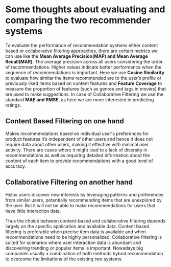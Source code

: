 # Some thoughts about evaluating and comparing the two recommender systems

To evaluate the performance of recommendation systems either content based or collaborative filtering approaches, there are certain metrics we can use like the **Mean Average Precision(MAP) and Mean Average Recall(MAR)**. The average precision across all users considering the order of recommendations. Higher values indicate better performance when the sequence of recommendations is important.
Here we use **Cosine Similarity** to evaluate how similar the items recommended are to the user’s profile or previously liked items based on content features and **Feature Coverage** to measure the proportion of features (such as genres and tags in movies) that are used to make suggestions.
In case of Collaborative Filtering we use the standard **MAE and RMSE**, as here we are more interested in predicting ratings.

## Content Based Filtering on one hand
Makes recommendations based on individual user's preferences for product features it’s independent of other users and hence it does not require data about other users, making it effective with minimal user activity. There are cases where it might lead to a lack of diversity in recommendations as well as requiring detailed information about the content of each item to provide recommendations with a good level of accuracy. 

## Collaborative Filtering on another hand
Helps users discover new interests by leveraging patterns and preferences from similar users, potentially recommending items that are unexplored by the user. But it will not be able to make recommendations for users that have little interaction data.

Thus the choice between content-based and collaborative filtering depends largely on the specific application and available data. Content based filtering is preferable when precise item data is available and when recommendations need to be highly personalized. Collaborative filtering is suited for scenarios where user interaction data is abundant and discovering trending or popular items is important.
Nowadays big companies usually a combination of both methods hybrid recommendation to overcome the limitations of the existing two systems.
